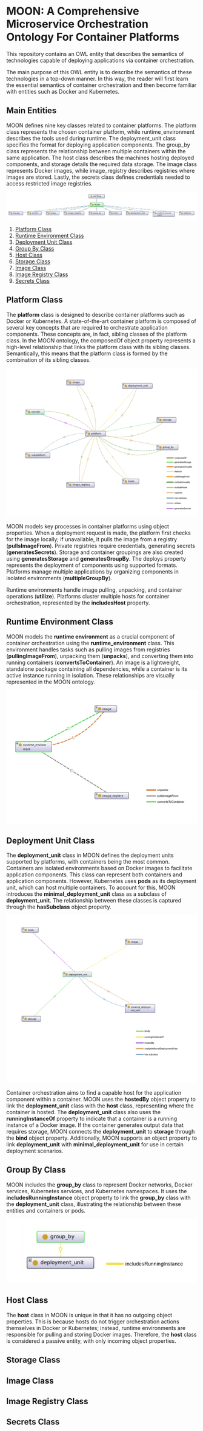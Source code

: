 # MOON: A Comprehensive Microservice Orchestration Ontology For Container Platforms

This repository contains an OWL entity that describes the semantics of technologies capable of deploying applications via container orchestration.

The main purpose of this OWL entity is to describe the semantics of these technologies in a top-down manner. In this way, the reader will first learn the essential semantics of container orchestration and then become familiar with entities such as Docker and Kubernetes.


## Main Entities
MOON defines nine key classes related to container platforms. The platform class represents the chosen container platform, while runtime_environment describes the tools used during runtime. The deployment_unit class specifies the format for deploying application components. The group_by class represents the relationship between multiple containers within the same application. The host class describes the machines hosting deployed components, and storage details the required data storage. The image class represents Docker images, while image_registry describes registries where images are stored. Lastly, the secrets class defines credentials needed to access restricted image registries.

![Alt text](./main-entities.jpg)

1. [Platform Class](#platform-class)
2. [Runtime Environment Class](#runtime-environment-class)
3. [Deployment Unit Class](#deployment-unit-class)
4. [Group By Class](#group-by-class)
5. [Host Class](#host-class)
6. [Storage Class](#storage-class)
7. [Image Class](#image-class)
8. [Image Registry Class](#image-registry-class)
9. [Secrets Class](#secrets-class)

## Platform Class
The **platform** class is designed to describe container platforms such as Docker or Kubernetes. A state-of-the-art container platform is composed of several key concepts that are required to orchestrate application components. These concepts are, in fact, sibling classes of the platform class. In the MOON ontology, the composedOf object property represents a high-level relationship that links the platform class with its sibling classes. Semantically, this means that the platform class is formed by the combination of its sibling classes.

![Alt text](./platform-class.jpg)

MOON models key processes in container platforms using object properties. When a deployment request is made, the platform first checks for the image locally; if unavailable, it pulls the image from a registry (**pullsImageFrom**). Private registries require credentials, generating secrets (**generatesSecrets**). Storage and container groupings are also created using **generatesStorage** and **generatesGroupBy**. The deploys property represents the deployment of components using supported formats. Platforms manage multiple applications by organizing components in isolated environments (**multipleGroupBy**).

Runtime environments handle image pulling, unpacking, and container operations (**utilize**). Platforms cluster multiple hosts for container orchestration, represented by the **includesHost** property.

## Runtime Environment Class
MOON models the **runtime environment** as a crucial component of container orchestration using the **runtime_environment** class. This environment handles tasks such as pulling images from registries (**pullingImageFrom**), unpacking them (**unpacks**), and converting them into running containers (**convertsToContainer**). An image is a lightweight, standalone package containing all dependencies, while a container is its active instance running in isolation. These relationships are visually represented in the MOON ontology.

![Alt text](./runtime-environment-class.jpg)


## Deployment Unit Class
The **deployment_unit** class in MOON defines the deployment units supported by platforms, with containers being the most common. Containers are isolated environments based on Docker images to facilitate application components. This class can represent both containers and application components. However, Kubernetes uses **pods** as its deployment unit, which can host multiple containers. To account for this, MOON introduces the **minimal_deployment_unit** class as a subclass of **deployment_unit**. The relationship between these classes is captured through the **hasSubclass** object property.

![Alt text](./deployment-unit-class.jpg)

Container orchestration aims to find a capable host for the application component within a container. MOON uses the **hostedBy** object property to link the **deployment_unit** class with the **host** class, representing where the container is hosted. The **deployment_unit** class also uses the **runningInstanceOf** property to indicate that a container is a running instance of a Docker image. If the container generates output data that requires storage, MOON connects the **deployment_unit** to **storage** through the **bind** object property. Additionally, MOON supports an object property to link **deployment_unit** with **minimal_deployment_unit** for use in certain deployment scenarios.

## Group By Class
MOON includes the **group_by** class to represent Docker networks, Docker services, Kubernetes services, and Kubernetes namespaces. It uses the **includesRunningInstance** object property to link the **group_by** class with the **deployment_unit** class, illustrating the relationship between these entities and containers or pods.

![Alt text](./group-by-class.jpg)

## Host Class
The **host** class in MOON is unique in that it has no outgoing object properties. This is because hosts do not trigger orchestration actions themselves in Docker or Kubernetes; instead, runtime environments are responsible for pulling and storing Docker images. Therefore, the **host** class is considered a passive entity, with only incoming object properties.


## Storage Class
## Image Class
## Image Registry Class
## Secrets Class